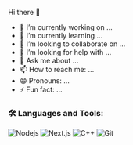 Hi there 👋

- 🔭 I’m currently working on ...
- 🌱 I’m currently learning ...
- 👯 I’m looking to collaborate on ...
- 🤔 I’m looking for help with ...
- 💬 Ask me about ...
- 📫 How to reach me: ...
- 😄 Pronouns: ...
- ⚡ Fun fact: ...

### 🛠️ Languages and Tools:

![Nodejs](https://img.shields.io/badge/-Nodejs-black?style=flat-square&logo=Node.js)
![Next.js](https://img.shields.io/badge/-Next-black?style=flat-square&logo=Next.js)
![C++](https://img.shields.io/badge/-C-black?style=flat-square&logo=c)
![Git](https://img.shields.io/badge/-Git-black?style=flat-square&logo=git)
